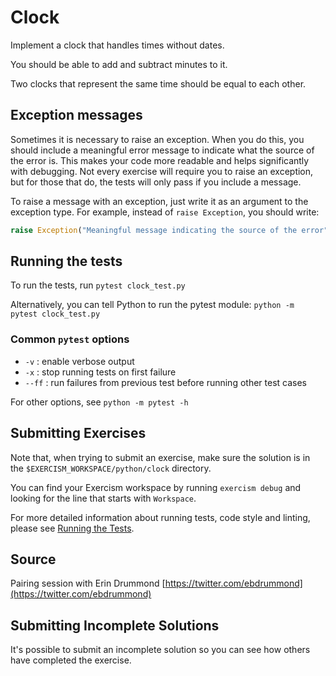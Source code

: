 # Clock

Implement a clock that handles times without dates.

You should be able to add and subtract minutes to it.

Two clocks that represent the same time should be equal to each other.

## Exception messages

Sometimes it is necessary to raise an exception. When you do this, you should include a meaningful error message to
indicate what the source of the error is. This makes your code more readable and helps significantly with debugging. Not
every exercise will require you to raise an exception, but for those that do, the tests will only pass if you include a
message.

To raise a message with an exception, just write it as an argument to the exception type. For example, instead of
`raise Exception`, you should write:

```python
raise Exception("Meaningful message indicating the source of the error")
```

## Running the tests

To run the tests, run `pytest clock_test.py`

Alternatively, you can tell Python to run the pytest module:
`python -m pytest clock_test.py`

### Common `pytest` options

- `-v` : enable verbose output
- `-x` : stop running tests on first failure
- `--ff` : run failures from previous test before running other test cases

For other options, see `python -m pytest -h`

## Submitting Exercises

Note that, when trying to submit an exercise, make sure the solution is in the `$EXERCISM_WORKSPACE/python/clock`
directory.

You can find your Exercism workspace by running `exercism debug` and looking for the line that starts with `Workspace`.

For more detailed information about running tests, code style and linting, please
see [Running the Tests](http://exercism.io/tracks/python/tests).

## Source

Pairing session with Erin Drummond [https://twitter.com/ebdrummond](https://twitter.com/ebdrummond)

## Submitting Incomplete Solutions

It's possible to submit an incomplete solution so you can see how others have completed the exercise.
